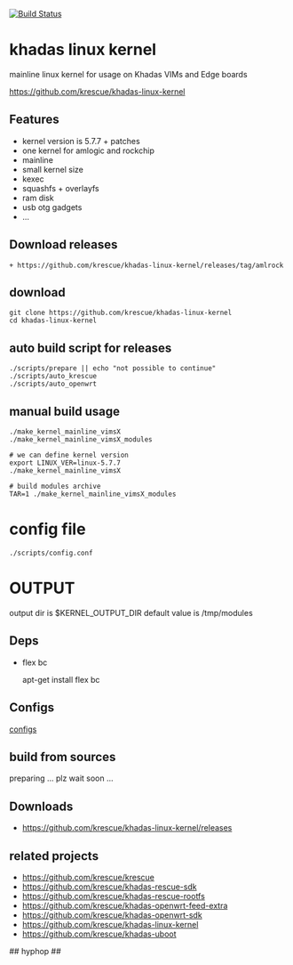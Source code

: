 [![Build Status](https://travis-ci.org/krescue/khadas-linux-kernel.svg?branch=master)](https://travis-ci.org/krescue/khadas-linux-kernel)

# khadas linux kernel

mainline linux kernel for usage on Khadas VIMs and Edge boards 

https://github.com/krescue/khadas-linux-kernel

## Features

+ kernel version is 5.7.7 + patches
+ one kernel for amlogic and rockchip
+ mainline 
+ small kernel size
+ kexec
+ squashfs + overlayfs
+ ram disk
+ usb otg gadgets
+ ...

## Download releases

    + https://github.com/krescue/khadas-linux-kernel/releases/tag/amlrock

## download

    git clone https://github.com/krescue/khadas-linux-kernel
    cd khadas-linux-kernel

## auto build script for releases
    ./scripts/prepare || echo "not possible to continue"
    ./scripts/auto_krescue
    ./scripts/auto_openwrt

## manual build usage

    ./make_kernel_mainline_vimsX
    ./make_kernel_mainline_vimsX_modules

    # we can define kernel version
    export LINUX_VER=linux-5.7.7
    ./make_kernel_mainline_vimsX

    # build modules archive
    TAR=1 ./make_kernel_mainline_vimsX_modules

# config file

    ./scripts/config.conf

# OUTPUT

output dir is $KERNEL_OUTPUT_DIR default value is /tmp/modules

## Deps

+ flex bc 

    apt-get install flex bc 

## Configs

[configs](configs)

## build from sources

preparing ... plz wait soon ...

## Downloads

+ https://github.com/krescue/khadas-linux-kernel/releases

## related projects

+ https://github.com/krescue/krescue
+ https://github.com/krescue/khadas-rescue-sdk
+ https://github.com/krescue/khadas-rescue-rootfs
+ https://github.com/krescue/khadas-openwrt-feed-extra
+ https://github.com/krescue/khadas-openwrt-sdk
+ https://github.com/krescue/khadas-linux-kernel
+ https://github.com/krescue/khadas-uboot

\## hyphop ##
